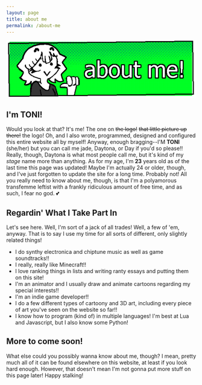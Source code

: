 ```yaml
---
layout: page
title: about me
permalink: /about-me
---
```

![About Me](/img/headers/aboutme.png)
## I'm TONI!

Would you look at that? It's me! The one on ~~the logo!~~ ~~that little picture up there!~~ the logo! Oh, and I also wrote, programmed, designed and configured this entire website all by myself! Anyway, enough bragging--I'M **TONI** (she/her) but you can call me jade, Daytona, or Day if you'd so please!! Really, though, Daytona is what most people call me, but it's kind of my *stage* name more than anything. As for my age, I'm **23** years old as of the last time this page was updated! Maybe I'm actually 24 or older, though, and I've just forgotten to update the site for a long time. Probably not! All you really need to know about me, though, is that I'm a polyamorous transfemme leftist with a frankly ridiculous amount of free time, and as such, I fear no god. 💕

## Regardin' What I Take Part In

Let's see here. Well, I'm sort of a jack of all trades! Well, a few of 'em, anyway. That is to say I use my time for all sorts of different, only slightly related things!

- I do synthy electronica and chiptune music as well as game soundtracks!!
- I really, really like Minecraft!!
- I love ranking things in lists and writing ranty essays and putting them on this site!
- I'm an animator and I usually draw and animate cartoons regarding my special interests!!
- I'm an indie game developer!!
- I do a few different types of cartoony and 3D art, including every piece of art you've seen on the website so far!!
- I know how to program (kind of) in multiple languages! I'm best at Lua and Javascript, but I also know some Python!

## More to come soon!

What else could you possibly wanna know about me, though? I mean, pretty much all of it can be found elsewhere on this website, at least if you look hard enough. However, that doesn't mean I'm not gonna put more stuff on this page later! Happy stalking!